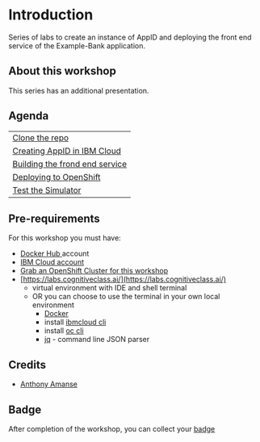 # Introduction

Series of labs to create an instance of AppID and deploying the front end service of the Example-Bank application.

## About this workshop

This series has an additional presentation.

## Agenda

|  |
| :--- |
| [Clone the repo](../clone-the-repo.md) |
| [Creating AppID in IBM Cloud](../creating-app-id.md) |
| [Building the frond end service](../building-front-end.md) |
| [Deploying to OpenShift](../deploying-to-openshift.md) |
| [Test the Simulator](../test-the-simulator.md) |

## Pre-requirements

For this workshop you must have:

* [Docker Hub ](https://hub.docker.com/)account
* [IBM Cloud account](https://cloud.ibm.com)
* [Grab an OpenShift Cluster for this workshop](https://github.com/remkohdev/workshop-setup/blob/master/workshop/pre-work/GRANTCLUSTER.md)
* [https://labs.cognitiveclass.ai/](https://labs.cognitiveclass.ai/)
  * virtual environment with IDE and shell terminal
  * OR you can choose to use the terminal in your own local environment
    * [Docker](https://www.docker.com/products/docker-desktop)
    * install [ibmcloud cli](https://cloud.ibm.com/docs/openshift?topic=openshift-openshift-cli#cs_cli_install_steps)
    * install [oc cli](https://cloud.ibm.com/docs/openshift?topic=openshift-openshift-cli#cli_oc)
    * [jq](https://stedolan.github.io/jq/) - command line JSON parser

## Credits

* [Anthony Amanse](https://github.com/AnthonyAmanse)

## Badge

After completion of the workshop, you can collect your [badge](https://www.youracclaim.com/org/ibm/badge/hybrid-cloud-conference-app-security-and-threat-modeler)
